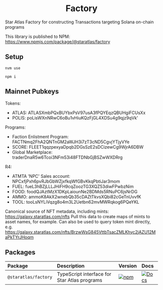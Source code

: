<div align="center">  
  <h1>Factory</h1>
</div>

Star Atlas Factory for constructing Transactions targeting Solana on-chain programs

This library is published to NPM: https://www.npmjs.com/package/@staratlas/factory

## Setup

```
nvm use

npm i
```

## Mainnet Pubkeys
Tokens:
* ATLAS: ATLASXmbPQxBUYbxPsV97usA3fPQYEqzQBUHgiFCUsXx
* POLIS: poLisWXnNRwC6oBu1vHiuKQzFjGL4XDSu4g9qjz9qVk'

Programs:
* Faction Enlistment Program: FACTNmq2FhA2QNTnGM2aWJH3i7zT3cND5CgvjYTjyVYe
* SCORE: FLEET1qqzpexyaDpqb2DGsSzE2sDCizewCg9WjrA6DBW
* Global Marketplace: traderDnaR5w6Tcoi3NFm53i48FTDNbGjBSZwWXDRrg

R4: 
* ATMTA 'NPC' Sales account: NPCxfjPxh6pvRJbGbWZjxfkqWfGBvKkqPbtiJar3mom
* FUEL: fueL3hBZjLLLJHiFH9cqZoozTG3XQZ53diwFPwbzNim
* FOOD: foodQJAztMzX1DKpLaiounNe2BDMds5RNuPC6jsNrDG
* AMMO: ammoK8AkX2wnebQb35cDAZtTkvsXQbi82cGeTnUvvfK
* TOOL: tooLsNYLiVqzg8o4m3L2Uetbn62mvMWRqkog6PQeYKL

Canonical source of NFT metadata, including mints: https://galaxy.staratlas.com/nfts Pull this data to create maps of mints to asset names, for example. Can also be used to query token mint directly, e.g. https://galaxy.staratlas.com/nfts/BrzwWsG845VttbTsacZMLKhyc2jAZU12MaPkTYrJHoqm




## Packages

| Package | Description | Version | Docs |
| :-- | :-- | :--| :-- |
| `@staratlas/factory` | TypeScript interface for Star Atlas programs | [![npm](https://img.shields.io/npm/v/@staratlas/factory.svg?color=blue)](https://www.npmjs.com/package/@staratlas/factory) | [![Docs](https://img.shields.io/badge/docs-typedoc-blue)](https://staratlasmeta.github.io/factory/index.html) |
